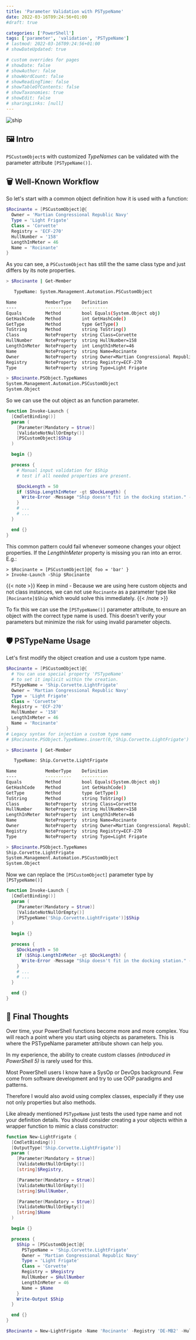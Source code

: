 ```yaml
---
title: 'Parameter Validation with PSTypeName'
date: 2022-03-16T09:24:56+01:00
#draft: true

categories: ['PowerShell']
tags: ['parameter', 'validation', 'PSTypeName']
# lastmod: 2022-03-16T09:24:56+01:00
# showDateUpdated: true

# custom overrides for pages
# showDate: false
# showAuthor: false
# showWordCount: false
# showReadingTime: false
# showTableOfContents: false
# showTaxonomies: true
# showEdit: false
# sharingLinks: [null]
---
```


![ship](ship.jpg 'Photo by [Rod Long](https://unsplash.com/@rodlong) on [Unsplash](https://unsplash.com)')

## 🖼️ Intro

`PSCustomObject`s with customized _TypeNames_ can be validated with the parameter
attribute `[PSTypeName()]`.

## 🗑️ Well-Known Workflow

So let's start with a common object definition how it is used with a function:

```powershell
$Rocinante = [PSCustomObject]@{
  Owner = 'Martian Congressional Republic Navy'
  Type = 'Light Frigate'
  Class = 'Corvette'
  Registry = 'ECF-270'
  HullNumber = '158'
  LengthInMeter = 46
  Name = 'Rocinante'
}
```

As you can see, a `PSCustomObject` has still the the same class type and just differs by its note properties.

```bash
> $Rocinante | Get-Member

   TypeName: System.Management.Automation.PSCustomObject

Name           MemberType    Definition
----           ----------    ----------
Equals         Method        bool Equals(System.Object obj)
GetHashCode    Method        int GetHashCode()
GetType        Method        type GetType()
ToString       Method        string ToString()
Class          NoteProperty  string Class=Corvette
HullNumber     NoteProperty  string HullNumber=158
LengthInMeter  NoteProperty  int LengthInMeter=46
Name           NoteProperty  string Name=Rocinante
Owner          NoteProperty  string Owner=Martian Congressional Republic Navy
Registry       NoteProperty  string Registry=ECF-270
Type           NoteProperty  string Type=Light Frigate

> $Rocinante.PSObject.TypeNames
System.Management.Automation.PSCustomObject
System.Object
```

So we can use the out object as an function parameter.

```powershell
function Invoke-Launch {
  [CmdletBinding()]
  param (
    [Parameter(Mandatory = $true)]
    [ValidateNotNullOrEmpty()]
    [PSCustomObject]$Ship
  )

  begin {}

  process {
    # Manual input validation for $Ship
    # test if all needed properties are present.

    $DockLength = 50
    if ($Ship.LengthInMeter -gt $DockLength) {
      Write-Error -Message "Ship doesn't fit in the docking station." -ErrorAction 'Stop'
    }
    # ...
    # ...
  }

  end {}
}
```

This common pattern could fail whenever someone changes your object properties. If the _LengthInMeter_ property is missing you ran into an error. E.g.:

```console
> $Rocinante = [PSCustomObject]@{ foo = 'bar' }
> Invoke-Launch -Ship $Rocinante
```

{{< note >}}
Keep in mind - Because we are using here custom objects and not class instances, we can not use `Rocinante` as a parameter type like `[Rocinante]$Ship` which would solve this immediately.
{{< /note >}}

To fix this we can use the `[PSTypeName()]` parameter attribute, to ensure an object with the correct type name is used. This doesn't verify your parameters but minimize the risk for using invalid parameter objects.

## 🛡️ PSTypeName Usage

Let's first modify the object creation and use a custom type name.

```powershell
$Rocinante = [PSCustomObject]@{
  # You can use special property 'PSTypeName'
  # to set it implicit within the creation.
  PSTypeName = 'Ship.Corvette.LightFrigate'
  Owner = 'Martian Congressional Republic Navy'
  Type = 'Light Frigate'
  Class = 'Corvette'
  Registry = 'ECF-270'
  HullNumber = '158'
  LengthInMeter = 46
  Name = 'Rocinante'
}
# Legacy syntax for injection a custom type name
# $Rocinante.PSObject.TypeNames.insert(0,'Ship.Corvette.LightFrigate')
```

```bash
> $Rocinante | Get-Member

   TypeName: Ship.Corvette.LightFrigate

Name           MemberType    Definition
----           ----------    ----------
Equals         Method        bool Equals(System.Object obj)
GetHashCode    Method        int GetHashCode()
GetType        Method        type GetType()
ToString       Method        string ToString()
Class          NoteProperty  string Class=Corvette
HullNumber     NoteProperty  string HullNumber=158
LengthInMeter  NoteProperty  int LengthInMeter=46
Name           NoteProperty  string Name=Rocinante
Owner          NoteProperty  string Owner=Martian Congressional Republic Navy
Registry       NoteProperty  string Registry=ECF-270
Type           NoteProperty  string Type=Light Frigate

> $Rocinante.PSObject.TypeNames
Ship.Corvette.LightFrigate
System.Management.Automation.PSCustomObject
System.Object
```

Now we can replace the `[PSCustomObject]` parameter type by `[PSTypeName()]`

```powershell
function Invoke-Launch {
  [CmdletBinding()]
  param (
    [Parameter(Mandatory = $true)]
    [ValidateNotNullOrEmpty()]
    [PSTypeName('Ship.Corvette.LightFrigate')]$Ship
  )

  begin {}

  process {
    $DockLength = 50
    if ($Ship.LengthInMeter -gt $DockLength) {
      Write-Error -Message "Ship doesn't fit in the docking station." -ErrorAction 'Stop'
    }
    # ...
    # ...
  }

  end {}
}
```

## 💭 Final Thoughts

Over time, your PowerShell functions become more and more complex. You will reach a point where you start using
objects as parameters. This is where the PSTypeName parameter attribute shown can help you.

In my experience, the ability to create custom classes _(introduced in PowerShell 5)_ is rarely used for this.

Most PowerShell users I know have a SysOp or DevOps background. Few come from software development and try to use
OOP paradigms and patterns.

Therefore I would also avoid using complex classes, especially if they use not only properties but also methods.

Like already mentioned `PSTypeName` just tests the used type name and not your definition details.
You should consider creating a your objects within a wrapper function to mimic a class constructor:

```powershell
function New-LightFrigate {
  [CmdletBinding()]
  [OutputType('Ship.Corvette.LightFrigate')]
  param (
    [Parameter(Mandatory = $true)]
    [ValidateNotNullOrEmpty()]
    [string]$Registry,

    [Parameter(Mandatory = $true)]
    [ValidateNotNullOrEmpty()]
    [string]$HullNumber,

    [Parameter(Mandatory = $true)]
    [ValidateNotNullOrEmpty()]
    [string]$Name
  )

  begin {}

  process {
    $Ship = [PSCustomObject]@{
      PSTypeName = 'Ship.Corvette.LightFrigate'
      Owner = 'Martian Congressional Republic Navy'
      Type = 'Light Frigate'
      Class = 'Corvette'
      Registry = $Registry
      HullNumber = $HullNumber
      LengthInMeter = 46
      Name = $Name
    }
    Write-Output $Ship
  }

  end {}
}

$Rocinante = New-LightFrigate -Name 'Rocinante' -Registry 'DE-MB2' -HullNumber '158'
```
